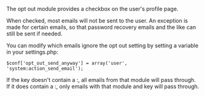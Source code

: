 The opt out module provides a checkbox on the user's profile page.

When checked, most emails will not be sent to the user. An exception is made
for certain emails, so that password recovery emails and the like can still
be sent if needed.

You can modify which emails ignore the opt out setting by setting
a variable in your settings.php:

    $conf['opt_out_send_anyway'] = array('user', 'system:action_send_email');

If the key doesn't contain a :, all emails from that module will pass through.
If it does contain a :, only emails with that module and key will pass through.